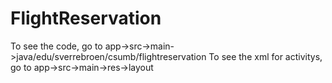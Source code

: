 # FlightReservation
To see the code, go to app->src->main->java/edu/sverrebroen/csumb/flightreservation
To see the xml for activitys, go to app->src->main->res->layout

